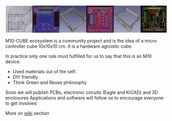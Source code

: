 <p align="center"><img src="banner_strip.jpg"></p>

M10-CUBE ecosystem is a community project and is the idea of a micro controller cube 10x10x10 cm. It is a hardware agnostic cube.

In practice only one rule must fulfilled for us to say that this is an M10 device.

- Used materials out of the self. 
- DIY friendly. 
- Think Green and Reuse philosophy

Soon we will publish PCBs, electronic circuits (Eagle and KiCAD) and 3D enclosures
Applications and software will follow so to encourage everyone to get involved

More on <a href="https://github.com/M10CUBE/M10/wiki">wiki</a> section



